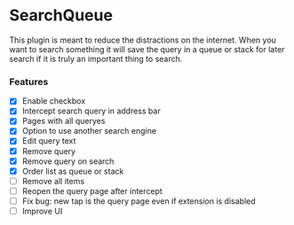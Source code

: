 # SearchQueue

This plugin is meant to reduce the distractions on the internet. When you want to search something it will save the query in a queue or stack for later search if it is truly an important thing to search.


### Features
- [x] Enable checkbox
- [x] Intercept search query in address bar
- [x] Pages with all queryes
- [x] Option to use another search engine
- [x] Edit query text
- [x] Remove query
- [x] Remove query on search
- [x] Order list as queue or stack
- [ ] Remove all items
- [ ] Reopen the query page after intercept
- [ ] Fix bug: new tap is the query page even if extension is disabled
- [ ] Improve UI